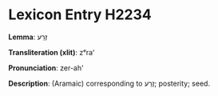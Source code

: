 # Lexicon Entry H2234

**Lemma**: זְרַע

**Transliteration (xlit)**: zᵉraʻ

**Pronunciation**: zer-ah'

**Description**:
(Aramaic) corresponding to זֶרַע; posterity; seed.
